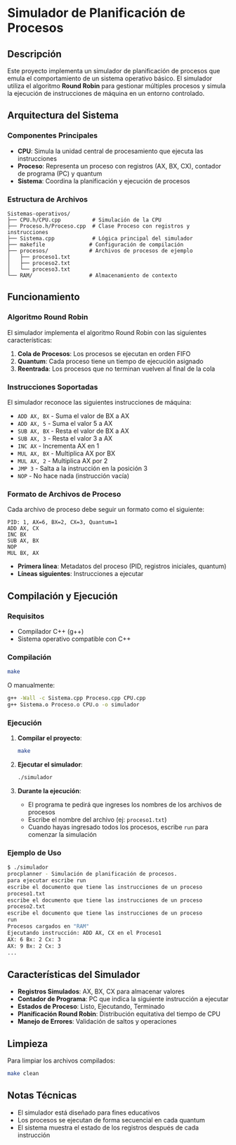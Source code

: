 # Simulador de Planificación de Procesos

## Descripción

Este proyecto implementa un simulador de planificación de procesos que emula el comportamiento de un sistema operativo básico. El simulador utiliza el algoritmo **Round Robin** para gestionar múltiples procesos y simula la ejecución de instrucciones de máquina en un entorno controlado.

## Arquitectura del Sistema

### Componentes Principales

- **CPU**: Simula la unidad central de procesamiento que ejecuta las instrucciones
- **Proceso**: Representa un proceso con registros (AX, BX, CX), contador de programa (PC) y quantum
- **Sistema**: Coordina la planificación y ejecución de procesos

### Estructura de Archivos

```
Sistemas-operativos/
├── CPU.h/CPU.cpp          # Simulación de la CPU
├── Proceso.h/Proceso.cpp  # Clase Proceso con registros y instrucciones
├── Sistema.cpp            # Lógica principal del simulador
├── makefile              # Configuración de compilación
├── procesos/             # Archivos de procesos de ejemplo
│   ├── proceso1.txt
│   ├── proceso2.txt
│   └── proceso3.txt
└── RAM/                  # Almacenamiento de contexto
```

## Funcionamiento

### Algoritmo Round Robin

El simulador implementa el algoritmo Round Robin con las siguientes características:

1. **Cola de Procesos**: Los procesos se ejecutan en orden FIFO
2. **Quantum**: Cada proceso tiene un tiempo de ejecución asignado
3. **Reentrada**: Los procesos que no terminan vuelven al final de la cola

### Instrucciones Soportadas

El simulador reconoce las siguientes instrucciones de máquina:

- `ADD AX, BX` - Suma el valor de BX a AX
- `ADD AX, 5` - Suma el valor 5 a AX
- `SUB AX, BX` - Resta el valor de BX a AX
- `SUB AX, 3` - Resta el valor 3 a AX
- `INC AX` - Incrementa AX en 1
- `MUL AX, BX` - Multiplica AX por BX
- `MUL AX, 2` - Multiplica AX por 2
- `JMP 3` - Salta a la instrucción en la posición 3
- `NOP` - No hace nada (instrucción vacía)

### Formato de Archivos de Proceso

Cada archivo de proceso debe seguir un formato como el siguiente:

```
PID: 1, AX=6, BX=2, CX=3, Quantum=1
ADD AX, CX
INC BX
SUB AX, BX
NOP
MUL BX, AX
```

- **Primera línea**: Metadatos del proceso (PID, registros iniciales, quantum)
- **Líneas siguientes**: Instrucciones a ejecutar

## Compilación y Ejecución

### Requisitos

- Compilador C++ (g++)
- Sistema operativo compatible con C++

### Compilación

```bash
make
```

O manualmente:

```bash
g++ -Wall -c Sistema.cpp Proceso.cpp CPU.cpp
g++ Sistema.o Proceso.o CPU.o -o simulador
```

### Ejecución

1. **Compilar el proyecto**:
   ```bash
   make
   ```

2. **Ejecutar el simulador**:
   ```bash
   ./simulador
   ```

3. **Durante la ejecución**:
   - El programa te pedirá que ingreses los nombres de los archivos de procesos
   - Escribe el nombre del archivo (ej: `proceso1.txt`)
   - Cuando hayas ingresado todos los procesos, escribe `run` para comenzar la simulación

### Ejemplo de Uso

```bash
$ ./simulador
procplanner - Simulación de planificación de procesos.
para ejecutar escribe run
escribe el documento que tiene las instrucciones de un proceso
proceso1.txt
escribe el documento que tiene las instrucciones de un proceso
proceso2.txt
escribe el documento que tiene las instrucciones de un proceso
run
Procesos cargados en "RAM"
Ejecutando instrucción: ADD AX, CX en el Proceso1
AX: 6 Bx: 2 Cx: 3
AX: 9 Bx: 2 Cx: 3
...
```

## Características del Simulador

- **Registros Simulados**: AX, BX, CX para almacenar valores
- **Contador de Programa**: PC que indica la siguiente instrucción a ejecutar
- **Estados de Proceso**: Listo, Ejecutando, Terminado
- **Planificación Round Robin**: Distribución equitativa del tiempo de CPU
- **Manejo de Errores**: Validación de saltos y operaciones

## Limpieza

Para limpiar los archivos compilados:

```bash
make clean
```

## Notas Técnicas

- El simulador está diseñado para fines educativos
- Los procesos se ejecutan de forma secuencial en cada quantum
- El sistema muestra el estado de los registros después de cada instrucción
